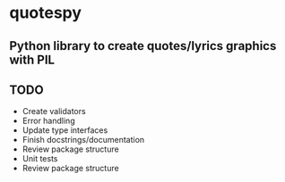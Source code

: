# quotespy

## Python library to create quotes/lyrics graphics with PIL

## TODO
* Create validators
* Error handling
* Update type interfaces
* Finish docstrings/documentation
* Review package structure
* Unit tests
* Review package structure
